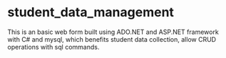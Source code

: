 # student_data_management
This is an basic web form built using ADO.NET and ASP.NET framework with C# and mysql, which benefits student data collection, allow CRUD operations with sql commands.
